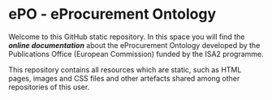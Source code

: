 
# ePO - eProcurement Ontology

Welcome to this GitHub static repository. In this space you will find the ***online documentation*** about the eProcurement Ontology developed by the Publications Office (European Commission) funded by the ISA2 programme.

This repository contains all resources which are static, such as HTML pages, images and CSS files and other artefacts shared among other repositories of this user.


